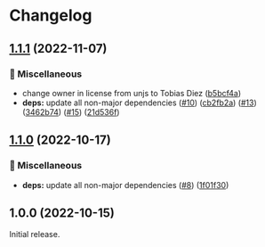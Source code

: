 # Changelog

## [1.1.1](https://github.com/apollo-server-integrations/apollo-server-integration-h3/compare/v1.1.0...v1.1.1) (2022-11-07)

### 🧹 Miscellaneous

- change owner in license from unjs to Tobias Diez ([b5bcf4a](https://github.com/apollo-server-integrations/apollo-server-integration-h3/commit/b5bcf4ae7ecbf990d4336e80e80f6f72cc231fa5))
- **deps:** update all non-major dependencies ([#10](https://github.com/apollo-server-integrations/apollo-server-integration-h3/issues/10)) ([cb2fb2a](https://github.com/apollo-server-integrations/apollo-server-integration-h3/commit/cb2fb2acbe4e5da913e60f39cca72b04eb3ba116)) ([#13](https://github.com/apollo-server-integrations/apollo-server-integration-h3/issues/13)) ([3462b74](https://github.com/apollo-server-integrations/apollo-server-integration-h3/commit/3462b7422358793defd1a706873e037f10df8994)) ([#15](https://github.com/apollo-server-integrations/apollo-server-integration-h3/issues/15)) ([21d536f](https://github.com/apollo-server-integrations/apollo-server-integration-h3/commit/21d536f4993f88a958e41b9e3bebd52e5c952021))

## [1.1.0](https://github.com/apollo-server-integrations/apollo-server-integration-h3/compare/v1.0.0...v1.1.0) (2022-10-17)

### 🧹 Miscellaneous

- **deps:** update all non-major dependencies ([#8](https://github.com/apollo-server-integrations/apollo-server-integration-h3/issues/8)) ([1f01f30](https://github.com/apollo-server-integrations/apollo-server-integration-h3/commit/1f01f309849bb4fac5aa9de7b0cd23170912886f))

## 1.0.0 (2022-10-15)

Initial release.
